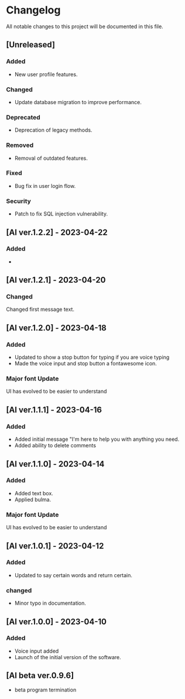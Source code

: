 # Changelog

All notable changes to this project will be documented in this file.

## [Unreleased]

### Added
- New user profile features.

### Changed
- Update database migration to improve performance.

### Deprecated
- Deprecation of legacy methods.

### Removed
- Removal of outdated features.

### Fixed
- Bug fix in user login flow.

### Security
- Patch to fix SQL injection vulnerability.
## [AI ver.1.2.2] - 2023-04-22

### Added
-
## [AI ver.1.2.1] - 2023-04-20

### Changed 
Changed first message text.
## [AI ver.1.2.0] - 2023-04-18

### Added
- Updated to show a stop button for typing if you are voice typing
- Made the voice input and stop button a fontawesome icon.
### Major font Update
UI has evolved to be easier to understand

## [AI ver.1.1.1] - 2023-04-16

### Added
- Added initial message "I'm here to help you with anything you need.
- Added ability to delete comments

## [AI ver.1.1.0] - 2023-04-14

### Added
- Added text box.
- Applied bulma.

### Major font Update
UI has evolved to be easier to understand
## [AI ver.1.0.1] - 2023-04-12

### Added
- Updated to say certain words and return certain.

### changed
- Minor typo in documentation.

## [AI ver.1.0.0] - 2023-04-10

### Added
- Voice input added
- Launch of the initial version of the software.

## [AI beta ver.0.9.6]

- beta program termination
